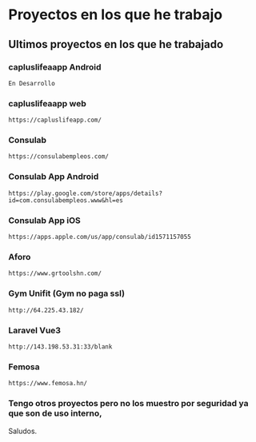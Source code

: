 # Proyectos en los que he trabajo
## Ultimos proyectos en los que he trabajado 

### capluslifeaapp Android
```
En Desarrollo
```

### capluslifeaapp web
```
https://capluslifeapp.com/
```

### Consulab
```
https://consulabempleos.com/
```
### Consulab App Android
```
https://play.google.com/store/apps/details?id=com.consulabempleos.www&hl=es
```
### Consulab App iOS
```
https://apps.apple.com/us/app/consulab/id1571157055
```

### Aforo
```
https://www.grtoolshn.com/
```

### Gym Unifit (Gym no paga ssl)
```
http://64.225.43.182/
```

### Laravel Vue3
```
http://143.198.53.31:33/blank
```

### Femosa 
```
https://www.femosa.hn/
```

### Tengo otros proyectos pero no los muestro por seguridad ya que son de uso interno,
Saludos.
